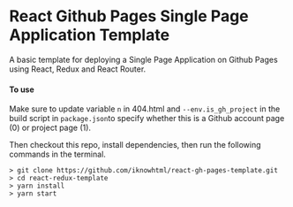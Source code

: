 # React Github Pages Single Page Application Template
A basic template for deploying a Single Page Application on Github Pages using React, Redux and React Router.

#### To use
Make sure to update variable ```n``` in 404.html and ```--env.is_gh_project``` in the build script in ```package.json```to specify whether this is a Github account page (0) or project page (1).

Then checkout this repo, install dependencies, then run the following commands in the terminal.
```
> git clone https://github.com/iknowhtml/react-gh-pages-template.git
> cd react-redux-template
> yarn install
> yarn start
```
